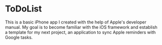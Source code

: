 ToDoList
========

This is a basic iPhone app I created with the help of Apple's developer manual. My goal is to become familiar with
the iOS framework and establish a template for my next project, an application to sync Apple reminders with Google 
tasks.
